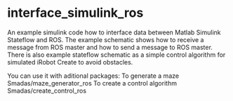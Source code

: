 # interface_simulink_ros
An example simulink code how to interface data between Matlab Simulink Stateflow and ROS.
The example schematic shows how to receive a message from ROS master and how to send a message to ROS master.
There is also example stateflow schematic as a simple control algorithm for simulated iRobot Create to avoid obstacles.

You can use it with aditional packages:
To generate a maze
Smadas/maze_generator_ros
To create a control algorithm
Smadas/create_control_ros
